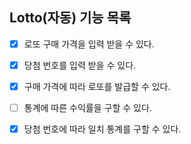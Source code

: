 ## Lotto(자동) 기능 목록

- [x] 로또 구매 가격을 입력 받을 수 있다.
- [x] 당첨 번호를 입력 받을 수 있다.
- [x] 구매 가격에 따라 로또를 발급할 수 있다.
- [ ] 통계에 따른 수익률을 구할 수 있다.
- [x] 당첨 번호에 따라 일치 통계를 구할 수 있다.

